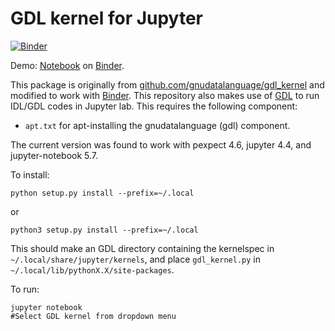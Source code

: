 # GDL kernel for Jupyter

[![Binder](https://mybinder.org/badge_logo.svg)](https://mybinder.org/v2/gh/equib/gdl_kernel/HEAD?labpath=notebooks%2Fdemo_gdl.ipynb)

Demo: [Notebook](https://github.com/equib/gdl_kernel/blob/master/notebooks/demo_gdl.ipynb) on [Binder](https://mybinder.org/v2/gh/equib/gdl_kernel/HEAD?labpath=notebooks%2Fdemo_gdl.ipynb).

This package is originally from [github.com/gnudatalanguage/gdl_kernel](https://github.com/gnudatalanguage/gdl_kernel) and modified to work with [Binder](https://mybinder.org/). This repository also makes use of [GDL](https://github.com/gnudatalanguage/gdl) to run IDL/GDL codes in Jupyter lab. This requires the following component:

* `apt.txt` for apt-installing the gnudatalanguage (gdl) component.

The current version was found to work with pexpect 4.6, jupyter 4.4, and jupyter-notebook 5.7. 

To install:
```
python setup.py install --prefix=~/.local
```
or
```
python3 setup.py install --prefix=~/.local
```

This should make an GDL directory containing the kernelspec in `~/.local/share/jupyter/kernels`, and place `gdl_kernel.py` in `~/.local/lib/pythonX.X/site-packages`.

To run:
```
jupyter notebook 
#Select GDL kernel from dropdown menu
```
